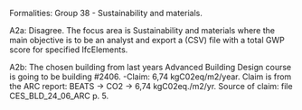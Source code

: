 Formalities:
Group 38 - Sustainability and materials.

A2a: Disagree. The focus area is Sustainability and materials where the main objective is to be an analyst and export a (CSV) file with a total GWP score for specified IfcElements.

A2b: The chosen building from last years Advanced Building Design course is going to be building #2406.
 -Claim: 6,74 kgC02eq/m2/year.
Claim is from the ARC report: BEATS -> CO2 -> 6,74 kgC02eq./m2/yr. Source of claim: file CES_BLD_24_06_ARC p. 5. 

